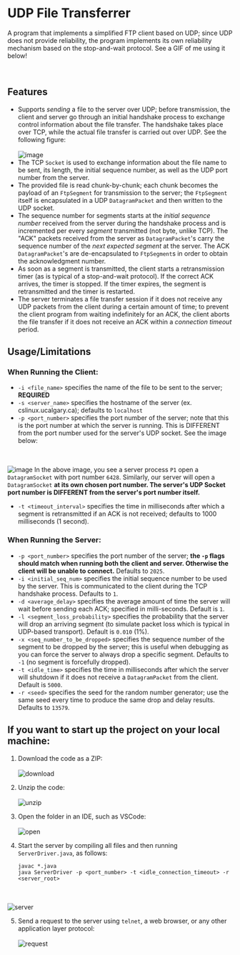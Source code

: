 # UDP File Transferrer

A program that implements a simplified FTP client based on UDP; since UDP does not provide reliability, the
program implements its own reliability mechanism based on the stop-and-wait protocol. See a GIF of me using it below!

&nbsp;

## Features
- Supports _sending_ a file to the server over UDP; before transmission, the client and server go through an initial handshake process
  to exchange control information about the file transfer. The handshake takes place over TCP, while the actual file transfer is carried out
  over UDP. See the following figure:
<br></br>
![image](https://github.com/prempreetbrar/UDPFileTransferrer/assets/89614923/17ec3a65-ce55-4e29-b9b0-f2263ff72dfd)
&nbsp;
- The TCP `Socket` is used to exchange information about the file name to be sent, its length, the initial sequence number, as well as the UDP port
  number from the server.
- The provided file is read chunk-by-chunk; each chunk becomes the payload of an `FtpSegment` for transmission to the server; the `FtpSegment` itself is
  encapsulated in a UDP `DatagramPacket` and then written to the UDP socket.
- The sequence number for segments starts at the _initial sequence number_ received from the server during the handshake process and is incremented per every
  _segment_ transmitted (not byte, unlike TCP). The "ACK" packets received from the server as `DatagramPacket`'s carry the sequence number of the _next expected
  segment_ at the server. The ACK `DatagramPacket`'s are de-encapsulated to `FtpSegment`s in order to obtain the acknowledgment number.
- As soon as a segment is transmitted, the client starts a retransmission timer (as is typical of a stop-and-wait protocol). If the correct ACK arrives, the timer is
  stopped. If the timer expires, the segment is retransmitted and the timer is restarted. 
- The server terminates a file transfer session if it does not receive any UDP packets from the client during a certain amount of time; to prevent the client program
  from waiting indefinitely for an ACK, the client aborts the file transfer if it does not receive an ACK within a _connection timeout_ period. 

## Usage/Limitations

### When Running the Client:

- `-i <file_name>` specifies the name of the file to be sent to the server; **REQUIRED**
- `-s <server_name>` specifies the hostname of the server (ex. cslinux.ucalgary.ca); defaults to `localhost`
- `-p <port_number>` specifies the port number of the server; note that this is the port number at which the server is running. This is DIFFERENT from the port number
  used for the server's UDP socket. See the image below:

<br></br>
![image](https://github.com/prempreetbrar/UDPFileTransferrer/assets/89614923/fd0a48f0-2895-4cab-b94a-85ebbc284ebb)
In the above image, you see a server process `P1` open a `DatagramSocket` with port number `6428`. Similarly, our server will open a `DatagramSocket` **at its own
chosen port number. The server's UDP Socket port number is DIFFERENT from the server's port number itself.**
&nbsp;

- `-t <timeout_interval>` specifies the time in milliseconds after which a segment is retransmitted if an ACK is not received; defaults to 1000 milliseconds (1 second). 

### When Running the Server:

- `-p <port_number>` specifies the port number of the server; **the `-p` flags should match when running both the client and server. Otherwise the client will be unable
  to connect.** Defaults to `2025`.
- `-i <initial_seq_num>` specifies the initial sequence number to be used by the server. This is communicated to the client during the TCP handshake process.
  Defaults to `1`.
- `-d <average_delay>` specifies the average amount of time the server will wait before sending each ACK; specified in milli-seconds. Default is `1`.
- `-l <segment_loss_probability>` specifies the probability that the server will drop an arriving segment (to simulate packet loss which is typical in UDP-based transport). Default is `0.010` (1%).
- `-x <seq_number_to_be_dropped>` specifies the sequence number of the segment to be dropped by the server; this is useful when debugging as you can force the server
  to always drop a specific segment. Defaults to `-1` (no segment is forcefully dropped).
- `-t <idle_time>` specifies the time in milliseconds after which the server will shutdown if it does not receive a `DatagramPacket` from the client. Default is `5000`.
- `-r <seed>` specifies the seed for the random number generator; use the same seed every time to produce the same drop and delay results. Defaults to `13579`. 

## If you want to start up the project on your local machine:
1. Download the code as a ZIP:
<br></br>
![download](https://github.com/prempreetbrar/TCPWebServer/assets/89614923/291dc4a0-fe63-40b8-a70a-8bd3f987d5b6)
&nbsp;

2. Unzip the code:
<br></br>
![unzip](https://github.com/prempreetbrar/TCPWebServer/assets/89614923/e2283434-6b61-41a1-b9b9-bb6380900798)
&nbsp;

3. Open the folder in an IDE, such as VSCode:
<br></br>
![open](https://github.com/prempreetbrar/TCPWebServer/assets/89614923/aa1e0040-15af-4697-b9ab-52104b28e5b4)
&nbsp;

4. Start the server by compiling all files and then running `ServerDriver.java`, as follows:
   ```
   javac *.java
   java ServerDriver -p <port_number> -t <idle_connection_timeout> -r <server_root>
   ```
<br></br>
![server](https://github.com/prempreetbrar/TCPWebServer/assets/89614923/51398c4c-fa7b-4867-b6b9-0b3d40d2bf55)
&nbsp;

5. Send a request to the server using `telnet`, a web browser, or any other application layer protocol:
<br></br>
![request](https://github.com/prempreetbrar/TCPWebServer/assets/89614923/44472d33-d81a-4b1a-a282-0cf861a3d654)


